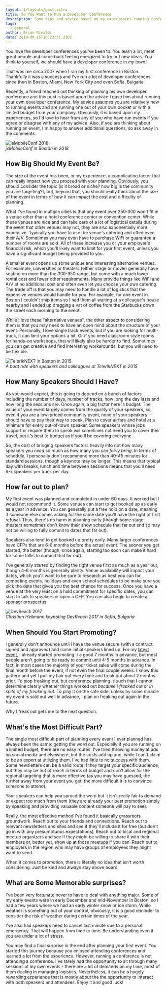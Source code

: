 ```yaml
---
layout: $/layouts/post.astro
title: So You Want to Run a Developer Conference
description: Some tips and advice based on my experiences running conferences for more than a decade.
tags:
  - general
author: Brian Rinaldi
date: 2019-08-16T10:23:31.210Z
---
```


You love the developer conferences you've been to. You learn a lot, meet great people and come back feeling energized to try out new ideas. You think to yourself, we should have a developer conference in _my town!_

That was me circa 2007 when I ran my first conference in Boston. Thankfully it was a success and I've run a lot of developer conferences since then in Boston, Miami, New York City and even Sofia, Bulgaria.

Recently, a friend reached out thinking of planning his own developer conference and this post is based upon the advice I gave him about running your own developer conference. My advice assumes you are relatively new to running events and are running one out of your own pocket or with a limited budget from your company. Obviously, it is based upon my experiences, so I'd love to hear from any of you who have run events if you agree or disagree with any of my advice. Also, if you are thinking about running an event, I'm happy to answer additional questions, so ask away in the comments.

![jsMobileConf 2018](/images/posts/conferences/jsMobileConf.jpg)<br>
_jsMobileConf in Boston in 2018_

## How Big Should My Event Be?

The size of the event has been, in my experience, a complicating factor that can really impact how you proceed with your planning. Obviously, you should consider the topic (is it broad or niche? how big is the community you are targeting?), but, beyond that, you should really think about the size of the event in terms of how it can impact the cost and difficulty of planning.

What I've found in multiple cities is that any event over 250-300 won't fit in a venue other than a hotel conference center or convention center. While these venues are nice and can take care of a lot of logistical details during the event that other venues may not, they are also exponentially more expensive. Typically you have to use the venue's catering and often even their A/V. Sometimes you may even have to purchase WiFi or guarantee a number of rooms are sold. All of these increase you or your employer's financial risk, which you'll likely want to limit for your first event, unless you have a significant budget being provided to you.

A smaller event opens up some unique and interesting alternative venues. For example, universities or theaters (either stage or movie) generally have seating no more than the 300-350 range, but come with a much lower rental cost and fewer other requirements. Many provide things like WiFi and A/V at no additional cost and often even let you choose your own catering. The trade off is that you may need to handle a lot of logistics that the expensive venues would handle for you. For example, for one event in Boston I couldn't ship items so I had them all waiting at a colleague's house nearby and I ended up dragging a vat of coffee from the Starbucks down the street each morning to the event.

While I love these "alternative venues", the other aspect to considering them is that you may need to have an open mind about the structure of your event. Personally, I love single track events, but if you are looking for multi-track, it can limit your options a bit. Or if you need classroom style rooms for hands-on workshops, that will likely also be harder to find. Sometimes you can get creative and find interesting workarounds, but you will need to be flexible.

![TelerikNEXT in Boston in 2015](/images/posts/conferences/TelerikNEXT.jpg)<br>
_A boat ride with speakers and colleagues at TelerikNEXT in 2015_

## How Many Speakers Should I Have?

As you would expect, this is going to depend on a bunch of factors including the number of days, number of tracks, how long the day lasts and how long the sessions are. Once again, a big factor here is budget. The value of your event largely comes from the quality of your speakers, so, even if you are a low-priced community event, none of your speakers should have to pay their way to speak. Plan to cover airfare and hotel at a minimum for every out-of-town speaker. Some speakers whose jobs support or require them to speak will sometimes not need you to cover their travel, but it's best to budget as if you'll be covering everyone.

So, the cost of bringing speakers factors heavily into not how many speakers you _need_ so much as how many you can _fairly bring_. In terms of schedule, I personally don't recommend more than 40-45 minutes for standard sessions, though a keynote may be longer. This means that typical day with breaks, lunch and time between sessions means that you'll need 6-7 speakers per track per day.

## How far out to plan?

My first event was planned and completed in under 60 days. It worked but I would not recommend it. Some venues can start to get booked up as early as a year in advance. You can generally put a free hold on a date, meaning if someone else comes asking for the same date you'll have the right of first refusal. Thus, there's no harm in planning early (though some stage theaters sometimes don't know their show schedule that far out and so may not be willing to fully commit to dates that far out).

Speakers also tend to get booked up pretty early. Many larger conferences have CFPs that are 6-8 months before the actual event. The sooner you get started, the better (though, once again, starting too soon can make it hard for some folks to commit that far out).

I've generally started by finding the right venue first as much as a year out, though 4-6 months is generally plenty. Venue availability will impact your dates, which you'll want to be sure to research as best you can for competing events, holidays and even school schedules to be make sure you pick the date that gives you the best chance for success. Once you have a venue at the very least on a hold commitment for specific dates, you can start to talk to speakers or open a CFP. You can also begin to create a sponsor prospectus.

![DevReach 2017](/images/posts/conferences/DevReach_2017.jpg)<br>
_Christian Heilmann keynoting DevReach 2017 in Sofia, Bulgaria_

## When Should You Start Promoting?

I generally don't announce until I have the venue secure (with a contract signed and approved) and some initial speakers lined up. For my [latest event](https://cfe.dev/events/flashback-conference-2020/), I already started promoting it a good 7 months in advance, but most people aren't going to be ready to commit until 4-5 months in advance. In fact, in most cases the majority of your ticket sales will come during the final month before the event, if not even the final couple weeks. I know this pattern and yet I pull my hair out every time and freak out about 2 months prior. I'd stop freaking out, but conference planning is such that I cannot determine clearly whether things worked out _because I freaked out_ or _in spite of my freaking out_. To play it on the safe side, unless by some miracle my event is sold out well in advance, I plan on freaking out again in the future.

Why I freak out gets me to the next question.

## What's the Most Difficult Part?

The single most difficult part of planning every event I ever planned has always been the same: getting the word out. Especially if you are running on a limited budget, there are no easy routes. I've tried throwing money at ads on social media and elsewhere, but the costs add up and, while I can't claim to be an expert at utilizing them, I've had little to no success with them. Some newsletters can be a valid route if they target your specific audience, but they may be out of reach in terms of budget and don't allow for the regional targeting that is more effective (as you may have guessed, the further away from your event you get, the more difficult it is to convince someone to attend).

Your speakers can help you spread the word but it isn't really fair to demand or expect too much from them (they are already your best promotion simply by speaking and providing valuable content someone will pay to see).

Really, the most effective method I've found it basically grassroots groundwork. Reach out to your friends and connections. Reach out to relevant newsletters and sites and see if they'll include it for free (but don't go in with any presumptuous expectations). Reach out to local and regional meetup organizers and see if they might be willing to share it with their members or, better yet, show up at those meetups if you can. Reach out to employers in the region who may have groups of employees they might want to send.

When it comes to promotion, there is literally no idea that isn't worth considering. Just be kind and always stay above board.

## What are Some Memorable surprises?

I've been very fortunate never to have to deal with anything major. Some of my early events were in early December and mid-November in Boston, so I had a few years where we had an early winter snow or ice storm. While weather is something out of your control, obviously, it is a good reminder to consider the risk of weather during certain times of the year.

I've also had speakers need to cancel last minute due to a personal emergency. That will happen from time to time. Be understanding even if you are under a lot of stress.

You may find a final surprise in the end after planning your first event. You started this journey because you enjoyed attending conferences and learned a lot from the experience. However, running a conference is not attending a conference. I've rarely had the opportunity to sit through many sessions at my own events - there are a lot of demands on my time, most of them dealing in managing logistics. Nevertheless, it can be a hugely rewarding experience that is mostly about the the opportunity to interact with both speakers and attendees. Enjoy it and good luck!